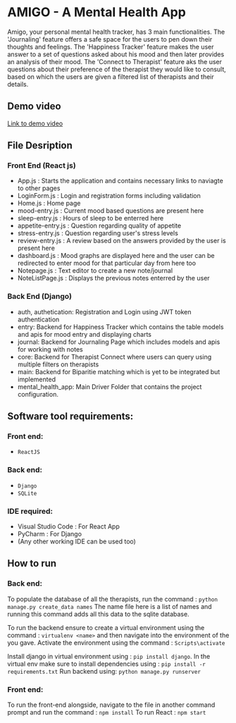 # AMIGO - A Mental Health App

   Amigo, your personal mental health tracker, has 3 main functionalities. The 'Journaling' feature offers a safe space for the users to pen down their thoughts and feelings. The 'Happiness Tracker' feature makes the user answer to a set of questions asked about his mood and then later provides an analysis of their mood. The 'Connect to Therapist' feature aks the user questions about their preference of the therapist they would like to consult, based on which the users are given a filtered list of therapists and their details.

## Demo video
[Link to demo video](https://drive.google.com/file/d/1pMbEQZckGU1aPiBiLoOffnOHaonJlb_H/view?usp=sharing)
## File Desription
### Front End (React js)
   * App.js : Starts the application and contains necessary links to naviagte to other pages
   * LoginForm.js : Login and registration forms including validation
   * Home.js : Home page 
   * mood-entry.js : Current mood based questions are present here
   * sleep-entry.js : Hours of sleep to be enterred here
   * appetite-entry.js : Question regarding quality of appetite
   * stress-entry.js : Question regarding user's stress levels
   * review-entry.js : A review based on the answers provided by the user is present here
   * dashboard.js : Mood graphs are displayed here and the user can be redirected to enter mood for that particular day from here too
   * Notepage.js : Text editor to create a new note/journal
   * NoteListPage.js : Displays the previous notes enterred by the user

### Back End (Django)
   * auth, authetication: Registration and Login using JWT token authentication
   * entry: Backend for Happiness Tracker which contains the table models and apis for mood entry and displaying charts
   * journal: Backend for Journaling Page which includes models and apis for working with notes
   * core: Backend for Therapist Connect where users can query using multiple filters on therapists
   * main: Backend for Biparitie matching which is yet to be integrated but implemented
   * mental_health_app: Main Driver Folder that contains the project configuration.
   
## Software tool requirements:
### Front end:
  * `ReactJS`
 
### Back end:
  * `Django`
  * `SQLite`

### IDE required:
   * Visual Studio Code : For React App
   * PyCharm : For Django
   * (Any other working IDE can be used too)

## How to run
### Back end:
To populate the database of all the therapists, run the command : ```python manage.py create_data names```
The name file here is a list of names and running this command adds all this data to the sqlite database.

To run the backend ensure to create a virtual environment using the command : `virtualenv <name>`
and then navigate into the environment of the <name> you gave. Activate the environment using the command : `Scripts\activate`

Install django in virtual environment using : `pip install django`. 
In the virtual env make sure to install dependencies using : `pip install -r requirements.txt`
Run backend using: `python manage.py runserver`

### Front end:
To run the front-end alongside, navigate to the file in another command prompt and run the command : `npm install`
To run React : `npm start`
